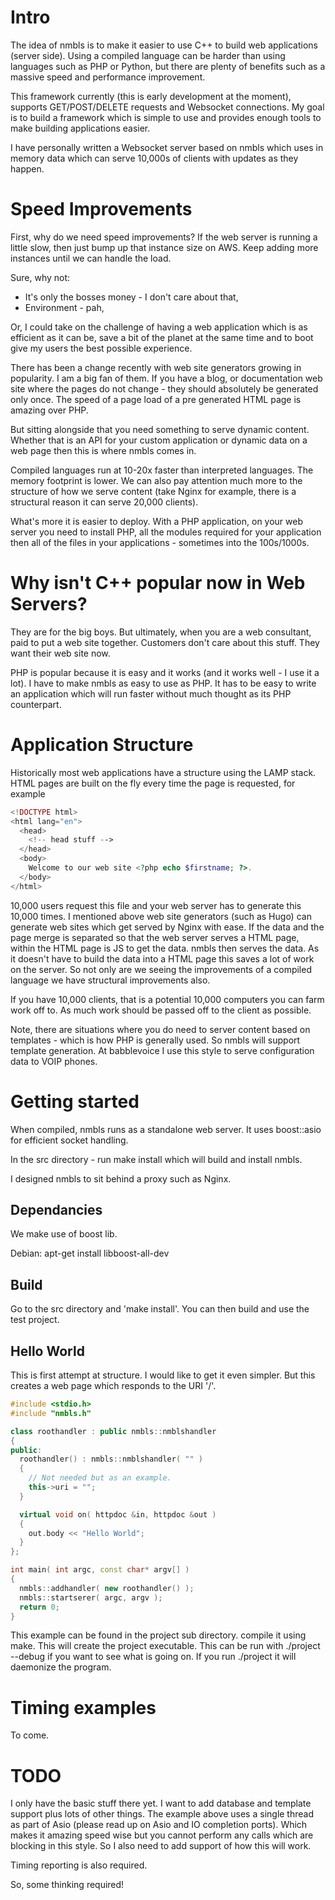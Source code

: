 
# Intro

The idea of nmbls is to make it easier to use C++ to build web applications (server side). Using a compiled language can be harder than using languages such as PHP or Python, but there are plenty of benefits such as a massive speed and performance improvement.

This framework currently (this is early development at the moment), supports GET/POST/DELETE requests and Websocket connections. My goal is to build a framework which is simple to use and provides enough tools to make building applications easier.

I have personally written a Websocket server based on nmbls which uses in memory data which can serve 10,000s of clients with updates as they happen.

# Speed Improvements

First, why do we need speed improvements? If the web server is running a little slow, then just bump up that instance size on AWS. Keep adding more instances until we can handle the load.

Sure, why not:

* It's only the bosses money - I don't care about that,
* Environment - pah,

Or, I could take on the challenge of having a web application which is as efficient as it can be, save a bit of the planet at the same time and to boot give my users the best possible experience.

There has been a change recently with web site generators growing in popularity. I am a big fan of them. If you have a blog, or documentation web site where the pages do not change - they should absolutely be generated only once. The speed of a page load of a pre generated HTML page is amazing over PHP.

But sitting alongside that you need something to serve dynamic content. Whether that is an API for your custom application or dynamic data on a web page then this is where nmbls comes in.

Compiled languages run at 10-20x faster than interpreted languages. The memory footprint is lower. We can also pay attention much more to the structure of how we serve content (take Nginx for example, there is a structural reason it can serve 20,000 clients).

What's more it is easier to deploy. With a PHP application, on your web server you need to install PHP, all the modules required for your application then all of the files in your applications - sometimes into the 100s/1000s.

# Why isn't C++ popular now in Web Servers?

They are for the big boys. But ultimately, when you are a web consultant, paid to put a web site together. Customers don't care about this stuff. They want their web site now.

PHP is popular because it is easy and it works (and it works well - I use it a lot). I have to make nmbls as easy to use as PHP. It has to be easy to write an application which will run faster without much thought as its PHP counterpart.

# Application Structure

Historically most web applications have a structure using the LAMP stack. HTML pages are built on the fly every time the page is requested, for example

```PHP
<!DOCTYPE html>
<html lang="en">
  <head>
    <!-- head stuff -->
  </head>
  <body>
    Welcome to our web site <?php echo $firstname; ?>.
  </body>
</html>
```

10,000 users request this file and your web server has to generate this 10,000 times. I mentioned above web site generators (such as Hugo) can generate web sites which get served by Nginx with ease. If the data and the page merge is separated so that the web server serves a HTML page, within the HTML page is JS to get the data. nmbls then serves the data. As it doesn't have to build the data into a HTML page this saves a lot of work on the server. So not only are we seeing the improvements of a compiled language we have structural improvements also.

If you have 10,000 clients, that is a potential 10,000 computers you can farm work off to. As much work should be passed off to the client as possible.

Note, there are situations where you do need to server content based on templates - which is how PHP is generally used. So nmbls will support template generation. At babblevoice I use this style to serve configuration data to VOIP phones.

# Getting started

When compiled, nmbls runs as a standalone web server. It uses boost::asio for efficient socket handling.

In the src directory - run make install which will build and install nmbls.

I designed nmbls to sit behind a proxy such as Nginx.

## Dependancies

We make use of boost lib.

Debian:
apt-get install libboost-all-dev

## Build

Go to the src directory and 'make install'. You can then build and use the test project.

## Hello World

This is first attempt at structure. I would like to get it even simpler. But this creates a web page which responds to the URI '/'.

```C++
#include <stdio.h>
#include "nmbls.h"

class roothandler : public nmbls::nmblshandler
{
public:
  roothandler() : nmbls::nmblshandler( "" )
  {
    // Not needed but as an example.
    this->uri = "";
  }

  virtual void on( httpdoc &in, httpdoc &out )
  {
    out.body << "Hello World";
  }
};

int main( int argc, const char* argv[] )
{
  nmbls::addhandler( new roothandler() );
  nmbls::startserer( argc, argv );
  return 0;
}
```

This example can be found in the project sub directory. compile it using make. This will create the project executable. This can be run with ./project --debug if you want to see what is going on. If you run ./project it will daemonize the program.

# Timing examples

To come.

# TODO

I only have the basic stuff there yet. I want to add database and template support plus lots of other things. The example above uses a single thread as part of Asio (please read up on Asio and IO completion ports). Which makes it amazing speed wise but you cannot perform any calls which are blocking in this style. So I also need to add support of how this will work.

Timing reporting is also required.

So, some thinking required!
